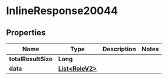 

# InlineResponse20044

## Properties

Name | Type | Description | Notes
------------ | ------------- | ------------- | -------------
**totalResultSize** | **Long** |  | 
**data** | [**List&lt;RoleV2&gt;**](RoleV2.md) |  | 



